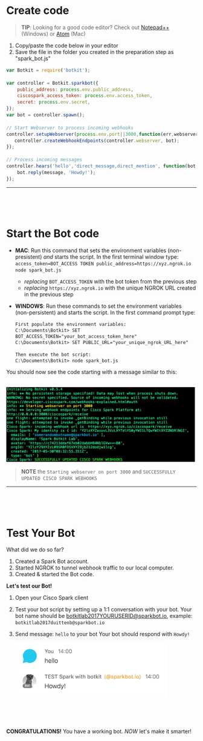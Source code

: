 
# Create code

> **TIP**: Looking for a good code editor? Check out [Notepad++](https://notepad-plus-plus.org/download/) (Windows) or [Atom](https://atom.io/) (Mac)

1. Copy/paste the code below in your editor
2. Save the file in the folder you created in the preparation step as "spark_bot.js"  
```javascript
var Botkit = require('botkit');

var controller = Botkit.sparkbot({
    public_address: process.env.public_address,
    ciscospark_access_token: process.env.access_token,
    secret: process.env.secret,
});
var bot = controller.spawn();

// Start Webserver to process incoming webhooks
controller.setupWebserver(process.env.port||3000,function(err,webserver) {
   controller.createWebhookEndpoints(controller.webserver, bot);
});

// Process incoming messages
controller.hears('hello','direct_message,direct_mention', function(bot, message) {
    bot.reply(message, 'Howdy!');
});
```

---
<br />
<br />
<br />

# Start the Bot code

* **MAC**: Run this command that sets the environment variables (non-presistent) *and* starts the script. In the first terminal 
window type:  ```access_token=BOT_ACCESS TOKEN public_address=https://xyz.ngrok.io node spark_bot.js ```
    * *replacing* ```BOT_ACCESS_TOKEN``` with the bot token from the previous step
    * *replacing* ```https://xyz.ngrok.io``` with the unique NGROK URL created in the previous step
 
 
* **WINDOWS**: Run these commands to set the environment variables (non-persistent) and starts the script. In the first command prompt type: 
  ```dosbatch
  First populate the environment variables:
  C:\Documents\Botkit> SET BOT_ACCESS_TOKEN="your_bot_access_token_here" 
  C:\Documents\Botkit> SET PUBLIC_URL="your_unique_ngrok_URL_here" 
  
  Then execute the bot script:
  C:\Documents\Botkit> node spark_bot.js
  ```


You should now see the code starting with a message similar to this:

&nbsp;&nbsp;&nbsp;&nbsp;&nbsp;&nbsp;<img src="https://github.com/DJF3/spark_botkit_lab/raw/master/assets/3.runcode-started.png" width="500">

> **NOTE** the ```Starting webserver on port 3000``` and ```SUCCESSFULLY UPDATED CISCO SPARK WEBHOOKS```

---
<br />
<br />
<br />

# Test Your Bot

What did we do so far?
1. Created a Spark Bot account.
2. Started NGROK to tunnel webhook traffic to our local computer.
3. Created & started the Bot code.

**Let's test our Bot!**
1. Open your Cisco Spark client
2. Test your bot script by setting up a 1:1 conversation with your bot.
   Your bot name should be botkitlab2017YOURUSERID@sparkbot.io, 
  	example: ```botkitlab2017duittenb@sparkbot.io```
3. Send message: ```hello``` to your bot
   Your bot should respond with ```Howdy!```

   <img src="https://github.com/DJF3/spark_botkit_lab/raw/master/assets/3.runcode-testbot.png" width="400">
<br />
<br />
<br />


**CONGRATULATIONS!**
You have a working bot. *NOW* let's make it smarter!


